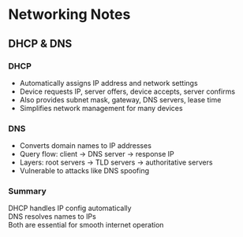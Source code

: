 # Networking Notes

## DHCP & DNS

### DHCP
- Automatically assigns IP address and network settings
- Device requests IP, server offers, device accepts, server confirms
- Also provides subnet mask, gateway, DNS servers, lease time
- Simplifies network management for many devices

### DNS
- Converts domain names to IP addresses
- Query flow: client → DNS server → response IP
- Layers: root servers → TLD servers → authoritative servers
- Vulnerable to attacks like DNS spoofing

### Summary
DHCP handles IP config automatically  
DNS resolves names to IPs  
Both are essential for smooth internet operation
